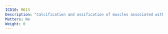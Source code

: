 ```yaml
---
ICD10: M613
Description: "Calcification and ossification of muscles associated with burns"
Matters: No
Weight: 0
---
```

